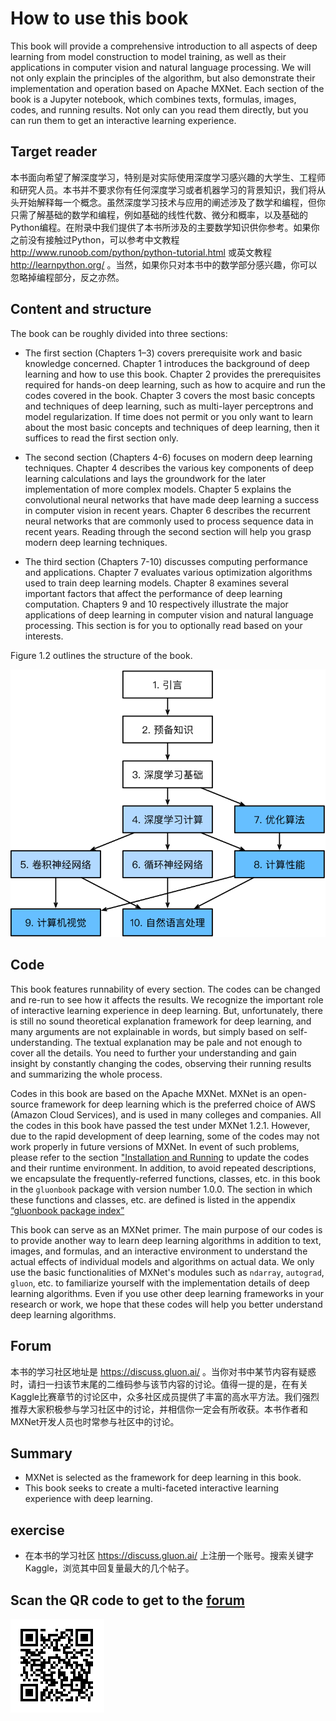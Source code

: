 # How to use this book

This book will provide a comprehensive introduction to all aspects of deep learning from model construction to model training, as well as their applications in computer vision and natural language processing. We will not only explain the principles of the algorithm, but also demonstrate their implementation and operation based on Apache MXNet. Each section of the book is a Jupyter notebook,  which combines texts, formulas, images, codes, and running results. Not only can you read them directly, but you can run them to get an interactive learning experience.

## Target reader

本书面向希望了解深度学习，特别是对实际使用深度学习感兴趣的大学生、工程师和研究人员。本书并不要求你有任何深度学习或者机器学习的背景知识，我们将从头开始解释每一个概念。虽然深度学习技术与应用的阐述涉及了数学和编程，但你只需了解基础的数学和编程，例如基础的线性代数、微分和概率，以及基础的Python编程。在附录中我们提供了本书所涉及的主要数学知识供你参考。如果你之前没有接触过Python，可以参考中文教程 http://www.runoob.com/python/python-tutorial.html 或英文教程 http://learnpython.org/ 。当然，如果你只对本书中的数学部分感兴趣，你可以忽略掉编程部分，反之亦然。


## Content and structure

The book can be roughly divided into three sections:

* The first section (Chapters 1–3) covers prerequisite work and basic knowledge concerned. Chapter 1 introduces the background of deep learning and how to use this book. Chapter 2 provides the prerequisites required for hands-on deep learning, such as how to acquire and run the codes covered in the book. Chapter 3 covers the most basic concepts and techniques of deep learning, such as multi-layer perceptrons and model regularization. If time does not permit or you only want to learn about the most basic concepts and techniques of deep learning, then it suffices to read the first section only.

* The second section (Chapters 4-6) focuses on modern deep learning techniques. Chapter 4 describes the various key components of deep learning calculations and lays the groundwork for the later implementation of more complex models. Chapter 5 explains the convolutional neural networks that have made deep learning a success in computer vision in recent years. Chapter 6 describes the recurrent neural networks that are commonly used to process sequence data in recent years. Reading through the second section will help you grasp modern deep learning techniques.

* The third section (Chapters 7-10) discusses computing performance and applications. Chapter 7 evaluates various optimization algorithms used to train deep learning models. Chapter 8 examines several important factors that affect the performance of deep learning computation. Chapters 9 and 10 respectively illustrate the major applications of deep learning in computer vision and natural language processing. This section is for you to optionally read based on your interests.

Figure 1.2 outlines the structure of the book.

![Book structure. The arrows pointing from Chapter X to Chapter Y indicate that the knowledge of the former helps to understand the content of the latter. If you want to learn the basic concepts and techniques of deep learning in a short time, simply read through Chapters 1-3; if you want to master modern deep learning techniques, you need to go a step further to read Chapters 4-6. Chapters 7-10 are for you to optionally read based on your interests. ](../img/book-org.svg)


## Code

This book features runnability of every section. The codes can be changed and re-run to see how it affects the results. We recognize the important role of interactive learning experience in deep learning. But, unfortunately, there is still no sound theoretical explanation framework for deep learning, and many arguments are not explainable in words, but simply based on self-understanding. The textual explanation may be pale and not enough to cover all the details. You need to further your understanding and gain insight by constantly changing the codes, observing their running results and summarizing the whole process.

Codes in this book are based on the Apache MXNet. MXNet is an open-source framework for deep learning  which is the preferred choice of AWS (Amazon Cloud Services), and is used in many colleges and companies. All the codes in this book have passed the test under MXNet 1.2.1. However, due to the rapid development of deep learning, some of the codes may not work properly in future versions of MXNet. In event of such problems, please refer to the section ["Installation and Running](../chapter_prerequisite/install.md) to update the codes and their runtime environment. In addition, to avoid repeated descriptions, we encapsulate the frequently-referred functions, classes, etc. in this book in the `gluonbook` package with version number 1.0.0.  The section in which these functions and classes, etc. are defined is listed in the appendix [“gluonbook package index”](../chapter_appendix/gluonbook.md)

This book can serve as an MXNet primer. The main purpose of our codes is to provide another way to learn deep learning algorithms in addition to text, images, and formulas, and an interactive environment to understand the actual effects of individual models and algorithms on actual data. We only use the basic functionalities of MXNet's modules such as `ndarray`, `autograd`, `gluon`, etc. to familiarize yourself with the implementation details of deep learning algorithms. Even if you use other deep learning frameworks in your research or work, we hope that these codes will help you better understand deep learning algorithms.


## Forum

本书的学习社区地址是 https://discuss.gluon.ai/ 。当你对书中某节内容有疑惑时，请扫一扫该节末尾的二维码参与该节内容的讨论。值得一提的是，在有关Kaggle比赛章节的讨论区中，众多社区成员提供了丰富的高水平方法。我们强烈推荐大家积极参与学习社区中的讨论，并相信你一定会有所收获。本书作者和MXNet开发人员也时常参与社区中的讨论。

## Summary

* MXNet is selected as the framework for deep learning in this book.
* This book seeks to create a multi-faceted interactive learning experience with deep learning.


## exercise

* 在本书的学习社区 https://discuss.gluon.ai/ 上注册一个账号。搜索关键字Kaggle，浏览其中回复量最大的几个帖子。


## Scan the QR code to get to the [forum](https://discuss.gluon.ai/t/topic/6915)

![](../img/qr_how-to-use.svg)
